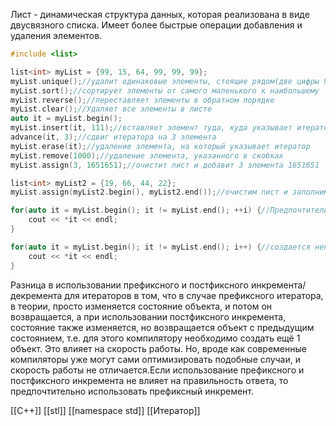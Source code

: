 Лист - динамическая структура данных, которая реализована в виде двусвязного списка. Имеет более быстрые операции добавления и удаления элементов.
```c++
#include <list>

list<int> myList = {99, 15, 64, 99, 99, 99};
myList.unique();//удалит одинаковые элементы, стоящие рядом(две цифры 99 в конце)
myList.sort();//сортирует элементы от самого маленького к наибольшему
myList.reverse();//переставляет элементы в обратном порядке
myList.clear();//Удаляет все элементы в листе
auto it = myList.begin();
myList.insert(it, 111);//вставляет элемент туда, куда указывает итератор. В данном случае, в начало
advance(it, 3);//сдвиг итератора на 3 элемента
myList.erase(it);//удаление элемента, на который указывает итератор
myList.remove(1000);//удаление элемента, указанного в скобках
myList.assign(3, 1651651);//очистит лист и добавит 3 элемента 1651651

list<int> myList2 = {19, 66, 44, 22};
myList.assign(myList2.begin(), myList2.end());//очистим лист и заполним его значениями лист2

for(auto it = myList.begin(); it != myList.end(); ++i) {//Предпочтительнее!!
	cout << *it << endl;
}

for(auto it = myList.begin(); it != myList.end(); i++) {//создается ненужный временный объект
	cout << *it << endl;
}
```
Разница в использовании префиксного и постфиксного инкремента/декремента для итераторов в том, что в случае префиксного итератора, в теории, просто изменяется состояние объекта, и потом он возвращается, а при использовании постфиксного инкремента, состояние также изменяется, но возвращается объект с предыдущим состоянием, т.е. для этого компилятору необходимо создать ещё 1 объект. Это влияет на скорость работы. Но, вроде как современные компиляторы уже могут сами оптимизировать подобные случаи, и скорость работы не отличается.Если использование префиксного и постфиксного инкремента не влияет на правильность ответа, то предпочтительно использовать префиксный инкремент.

[[C++]] [[stl]] [[namespace std]] [[Итератор]] 